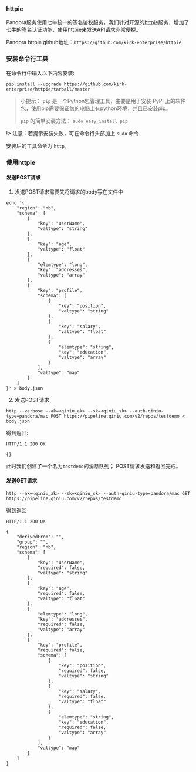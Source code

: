### httpie

Pandora服务使用七牛统一的签名鉴权服务，我们针对开源的[httpie](https://github.com/jakubroztocil/httpie)服务，增加了七牛的签名认证功能，使用httpie来发送API请求非常便捷。

Pandora httpie github地址：`https://github.com/kirk-enterprise/httpie`

### 安装命令行工具


在命令行中输入以下内容安装:

```
pip install --upgrade https://github.com/kirk-enterprise/httpie/tarball/master
```

> 小提示：
> `pip` 是一个Python包管理工具，主要是用于安装 PyPI 上的软件包，使用pip需要保证您的电脑上有python环境，并且已安装pip。
> 
> `pip` 的简单安装方法： `sudo easy_install pip`

!> 注意：若提示安装失败，可在命令行头部加上 `sudo` 命令

安装后的工具命令为 `http`。

### 使用httpie

#### 发送POST请求

1. 发送POST请求需要先将请求的body写在文件中

```
echo '{
    "region": "nb",
    "schema": [
        {
            "key": "userName",
            "valtype": "string"
        },
        {
            "key": "age",
            "valtype": "float"
        },
        {
            "elemtype": "long",
            "key": "addresses",
            "valtype": "array"
        },
        {
            "key": "profile",
            "schema": [
                {
                    "key": "position",
                    "valtype": "string"
                },
                {
                    "key": "salary",
                    "valtype": "float"
                },
                {
                    "elemtype": "string",
                    "key": "education",
                    "valtype": "array"
                }
            ],
            "valtype": "map"
        }
    ]
}' > body.json

```

2. 发送POST请求 

```
http --verbose --ak=<qiniu_ak> --sk=<qiniu_sk> --auth-qiniu-type=pandora/mac POST https://pipeline.qiniu.com/v2/repos/testdemo < body.json
```

得到返回:

```
HTTP/1.1 200 OK

{}
```

此时我们创建了一个名为`testdemo`的消息队列；
POST请求发送和返回完成。

#### 发送GET请求

```
http --ak=<qiniu_ak> --sk=<qiniu_sk> --auth-qiniu-type=pandora/mac GET https://pipeline.qiniu.com/v2/repos/testdemo
```

得到返回

```
HTTP/1.1 200 OK

{
    "derivedFrom": "",
    "group": "",
    "region": "nb",
    "schema": [
        {
            "key": "userName",
            "required": false,
            "valtype": "string"
        },
        {
            "key": "age",
            "required": false,
            "valtype": "float"
        },
        {
            "elemtype": "long",
            "key": "addresses",
            "required": false,
            "valtype": "array"
        },
        {
            "key": "profile",
            "required": false,
            "schema": [
                {
                    "key": "position",
                    "required": false,
                    "valtype": "string"
                },
                {
                    "key": "salary",
                    "required": false,
                    "valtype": "float"
                },
                {
                    "elemtype": "string",
                    "key": "education",
                    "required": false,
                    "valtype": "array"
                }
            ],
            "valtype": "map"
        }
    ]
}
```





